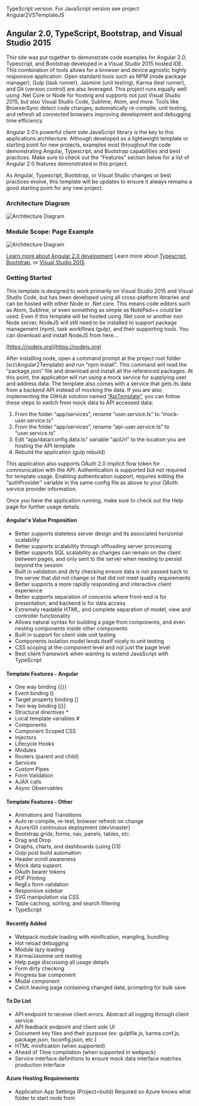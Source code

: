 TypeScript version. For JavaScript version see project Angular2VSTemplateJS

## Angular 2.0, TypeScript, Bootstrap, and Visual Studio 2015

This site was put together to demonstrate code examples for Angular 2.0, Typescript, and Bootstrap developed in a Visual Studio 2015 hosted IDE. This combination of tools allows for a browser and device agnostic highly responsive application. Open standard tools such as NPM (node package manager), Gulp (task runner), Jasmine (unit testing), Karma (test runner), and Git (version control) are also leveraged. This project runs equally well using .Net Core or Node for hosting and supports not just Visual Studio 2015, but also Visual Studio Code, Sublime, Atom, and more. Tools like BrowserSync detect code changes, automatically re-compile, unit testing, and refresh all connected browsers improving development and debugging time efficiency.

Angular 2.0’s powerful client side JavaScript library is the key to this applications architecture. Although developed as a lightweight template or starting point for new projects, examples exist throughout the code demonstrating Angular, Typescript, and Bootstrap capabilities and best practices. Make sure to check out the “Features” section below for a list of Angular 2.0 features demonstrated in this project.

As Angular, Typescript, Bootstrap, or Visual Studio changes or best practices evolve, this template will be updates to ensure it always remains a good starting point for any new project.

### Architecture Diagram
![Architecture Diagram](https://github.com/PaulGilchrist/Angular2NodeTemplate/blob/master/src/Angular2Template/wwwroot/img/architecture-diagram.png)

### Module Scope: Page Example
![Architecture Diagram](https://github.com/PaulGilchrist/Angular2NodeTemplate/blob/master/src/Angular2Template/wwwroot/img/module-scope.png)

[Learn more about Angular 2.0 development](https://angular.io/)
Learn more about [Typescript](http://www.typescriptlang.org/), [Bootstrap](http://getbootstrap.com/), or [Visual Studio 2015](https://www.visualstudio.com/en-us/visual-studio-homepage-vs.aspx)

### Getting Started
This template is designed to work primarily on Visual Studio 2015 and Visual Studio Code, but has been developed using all cross-platform libraries and can be hosted with either Node or .Net core.  This means code editors such as Atom, Sublime, or even something as simple as NotePad++ could be used.  Even if this template will be hosted using .Net core or another non Node server, NodeJS will still need to be installed to support package management (npm), task workflows (gulp), and their supporting tools.  You can download and install NodeJS from here…

[https://nodejs.org](https://nodejs.org)

After installing node, open a command prompt at the project root folder (src\Angular2Template) and run “npm install”.  This command will read the “package.json” file and download and install all the referenced packages. At this point, the application will run using a mock service for supplying user and address data.  The template also comes with a service that gets its data from a backend API instead of mocking the data.  If you are also implementing the GitHub solution named <a href="https://github.com/PaulGilchrist/ApiTemplate">“ApiTemplate”</a>, you can follow these steps to switch from mock data to API accessed data:

1. From the folder “app/services”, rename “user.service.ts” to “mock-user.service.ts”
2. From the folder “app/services”, rename “api-user.service.ts” to “user.service.ts”
3. Edit “app/data/config.data.ts” variable “apiUrl” to the location you are hosting the API template
4. Rebuild the application (gulp rebuild)

This application also supports OAuth 2.0 implicit flow token for communication with the API.  Authentication is supported but not required for template usage.  Enabling authentication support, requires editing the “authProvider” variable in the same config file as above to your OAuth service provider information.

Once you have the application running, make sure to check out the Help page for further usage details.

#### Angular's Value Proposition
* Better supports stateless server design and its associated horizontal scalability
* Better supports scalability through offloading server processing
* Better supports SQL scalability as changes can remain on the client between pages, and only sent to the server when needing to persist beyond the session
* Built in validation and dirty checking ensure data is not passed back to the server that did not change or that did not meet quality requirements
* Better supports a more rapidly responding and interactive client experience
* Better supports separation of concerns where front-end is for presentation, and backend is for data access
* Extremely readable HTML, and complete separation of model, view and controller functionality
* Allows natural syntax for building a page from components, and even nesting components inside other components
* Built in support for client side unit testing
* Components isolation model lends itself nicely to unit testing
* CSS scoping at the component level and not just the page level
* Best client framework when wanting to extend JavaScript with TypeScript

#### Template Features - Angular
* One way binding {{}}
* Event binding ()
* Target property binding []
* Two way binding [()]
* Structural directives *
* Local template variables #
* Components
* Component Scoped CSS
* Injectors
* Lifecycle Hooks
* Modules
* Routers (parent and child)
* Services
* Custom Pipes
* Form Validation
* AJAX calls
* Async Observables

#### Template Features - Other
* Animations and Transitions
* Auto re-compile, re-test, browser refresh on change
* Azure/Git continuous deployment (dev\master)
* Bootstrap grids, forms, nav, panels, tables, etc.
* Drag and Drop
* Graphs, charts, and dashboards (using D3)
* Gulp post build automation
* Header scroll awareness
* Mock data support
* OAuth bearer tokens
* PDF Printing
* RegEx form validation
* Responsive sidebar
* SVG manipulation via CSS
* Table caching, sorting, and search filtering
* TypeScript

#### Recently Added
* Webpack module loading with minification, mangling, bundling
* Hot reload debugging
* Module lazy loading
* Karma/Jasmine unit testing
* Help page discussing all usage details
* Form dirty checking
* Progress bar component
* Modal component
* Catch leaving page containing changed data, prompting for bulk save

#### To Do List
* API endpoint to receive client errors.  Abstract all logging through client service.
* API feedback endpoint and client side UI
* Document key files and their purpose (ex: gulpfile.js, karma.conf.js, package.json, tsconfig.json, etc.)
* HTML minification (when supported)
* Ahead of Time compilation (when supported in webpack)
* Service interface definitions to ensure mock data interface matches production interface

#### Azure Hosting Requirements
* Application App Settings (Project=build)
    Required so Azure knows what folder to start node from